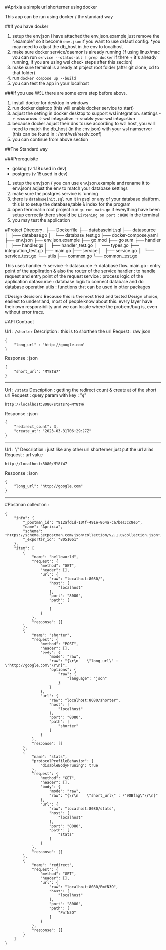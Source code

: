 #Aprixia
a simple url shorterner using docker

This app can be run using docker / the standard way

##If you have docker
1. setup the env.json
    i have attached the env.json.example just remove the ".example" so it become `env.json` if you want to use defautl config. 
    *you may need to adjust the db_host in the env to localhost
2. make sure docker service/daemon is already running (if using linux/mac you can run `service --status-all | grep docker` if there + it's already running, if you are using wsl check steps after this section)
3. make sure terminal is already at project root folder (after git clone, cd to that folder)
4. run `docker compose up --build`
5. you can test the app in your localhost

###If you use WSL
there are some extra step before above.
1. install docker for desktop in windows
2. run docker desktop (this will enable docker service to start)
3. adjust the setting in docker desktop to support wsl integration. settings -> resources -> wsl integration -> enable your wsl integartion
4. because docker adjust their dns to use according to wsl host, you will need to match the db_host (in the env.json) with your wsl namserver (this can be found in : /mnt/wsl/resolv.conf)
5. you can continue from above section

##The Standard way

###Prerequisite
- golang (v 1.18 used in dev)
- postgres (v 15 used in dev)

1. setup the env.json ( you can use env.json.example and rename it to env.json) 
    adjust the env to match your database settings
2. make sure the postgres service is running
3. there is `databaseinit.sql` run it in psql or any of your database platform. this is to setup the database,table & index for the program
4. open terminal in root project run `go run main.go` if everything have been setup correctly there should be `Listening on port :8080` in the terminal
5. you may test the application


#Project Directory 
.
├── Dockerfile
├── databaseinit.sql
├── datasource
│   ├── database.go
│   └── database_test.go
├── docker-compose.yaml
├── env.json
├── env.json.example
├── go.mod
├── go.sum
├── handler
│   ├── handler.go
│   ├── handler_test.go
│   └── types.go
├── integration_test.go
├── main.go
├── service
│   ├── service.go
│   └── service_test.go
└── utils
    ├── common.go
    └── common_test.go

This uses handler -> service -> datasource -> database flow. 
main.go : entry point of the application & also the router of the service
handler : to handle request and entry point of the request
service : process logic of the application
datasource : database logic to connect database and do database operation
utils : functions that can be used in other packages

#Design decisions
Because this is the most tried and tested Design choice, easiest to understand, most of people know about this. every layer have their own responsibility and we can locate where the problem/bug is, even without error trace.

#API Contract

Url : `/shorter`
Description : this is to shorthen the url
Request : raw json
```
{
    "long_url" : "http://google.com"
}
```
Response : json 
```
{
    "short_url": "MY8tW7"
}
```
---
Url : `/stats`
Description : getting the redirect count & create at of the short url 
Request : query param with key : "q"
```
http://localhost:8080/stats?q=MY8tW7
```
Response : json
```
{
    "redirect_count": 3,
    "create_at": "2023-03-31T06:29:27Z"
}
```
---
Url : '/'
Description : just like any other url shorterner just put the url alias
Request : url value 
```
http://localhost:8080/MY8tW7
```
Response : json
```
{
    "long_url": "http://google.com"
}
```

---
#Postman collection : 
```
{
	"info": {
		"_postman_id": "912afd1d-104f-491e-864a-ca7bea3cc8e5",
		"name": "Aprixia",
		"schema": "https://schema.getpostman.com/json/collection/v2.1.0/collection.json",
		"_exporter_id": "8051061"
	},
	"item": [
		{
			"name": "helloworld",
			"request": {
				"method": "GET",
				"header": [],
				"url": {
					"raw": "localhost:8080/",
					"host": [
						"localhost"
					],
					"port": "8080",
					"path": [
						""
					]
				}
			},
			"response": []
		},
		{
			"name": "shorter",
			"request": {
				"method": "POST",
				"header": [],
				"body": {
					"mode": "raw",
					"raw": "{\r\n    \"long_url\" : \"http://google.com\"\r\n}",
					"options": {
						"raw": {
							"language": "json"
						}
					}
				},
				"url": {
					"raw": "localhost:8080/shorter",
					"host": [
						"localhost"
					],
					"port": "8080",
					"path": [
						"shorter"
					]
				}
			},
			"response": []
		},
		{
			"name": "stats",
			"protocolProfileBehavior": {
				"disableBodyPruning": true
			},
			"request": {
				"method": "GET",
				"header": [],
				"body": {
					"mode": "raw",
					"raw": "{\r\n    \"short_url\" : \"9OBfag\"\r\n}"
				},
				"url": {
					"raw": "localhost:8080/stats",
					"host": [
						"localhost"
					],
					"port": "8080",
					"path": [
						"stats"
					]
				}
			},
			"response": []
		},
		{
			"name": "redirect",
			"request": {
				"method": "GET",
				"header": [],
				"url": {
					"raw": "localhost:8080/PmfN3O",
					"host": [
						"localhost"
					],
					"port": "8080",
					"path": [
						"PmfN3O"
					]
				}
			},
			"response": []
		}
	]
}
```
